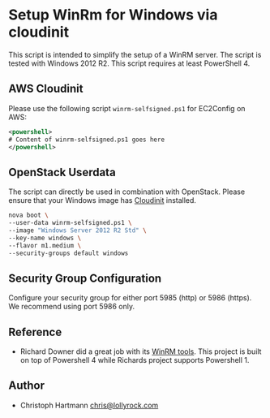 # Setup WinRm for Windows via cloudinit

This script is intended to simplify the setup of a WinRM server. The script is tested with Windows 2012 R2. This script requires at least PowerShell 4.

## AWS Cloudinit

Please use the following script `winrm-selfsigned.ps1` for EC2Config on AWS:

```xml
<powershell>
# Content of winrm-selfsigned.ps1 goes here
</powershell>
```

## OpenStack Userdata

The script can directly be used in combination with OpenStack. Please ensure that your Windows image has [Cloudinit](https://github.com/stackforge/cloudbase-init) installed.

```bash
nova boot \
--user-data winrm-selfsigned.ps1 \
--image "Windows Server 2012 R2 Std" \
--key-name windows \
--flavor m1.medium \
--security-groups default windows
```

## Security Group Configuration

Configure your security group for either port 5985 (http) or 5986 (https). We recommend using port 5986 only.

## Reference

* Richard Downer did a great job with its [WinRM tools](https://github.com/rdowner/winrm-tools/). This project is built on top of Powershell 4 while Richards project supports Powershell 1.

## Author

* Christoph Hartmann <chris@lollyrock.com>
